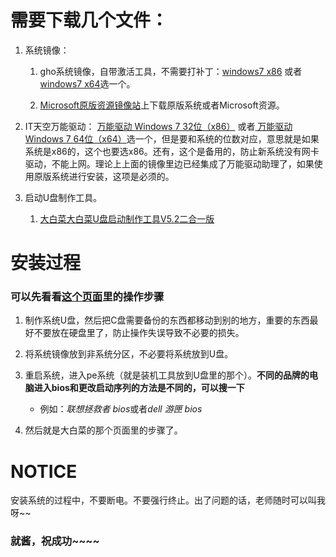 # 需要下载几个文件： #

1. 系统镜像： 
	
	1. gho系统镜像，自带激活工具，不需要打补丁：[windows7 x86](thunder://QUFodHRwOi8vZG93bi5uZXd4aXRvbmcubmV0OjgwMDEvMTcwMS9XaW43X3g4NmNfNy4xLkdIT1pa "迅雷链接，win7 32位") 或者[windows7 x64](thunder://QUFodHRwOi8vZG93bi5uZXd4aXRvbmcubmV0OjgwMDEvMTcwMS9XaW43X3g2NGNfNy4xLkdIT1pa "迅雷链接，win7 64位")选一个。
	
	2. [Microsoft原版资源镜像站](https://itellyou.cn)上下载原版系统或者Microsoft资源。
	
2. IT天空万能驱动：  [万能驱动 Windows 7 32位（x86）](http://download.itiankong.net/?name=wandrv6&os=win7.x86&ver=6.6.2016.0815 "迅雷链接，win7 32位") 或者[ 万能驱动 Windows 7 64位（x64）](http://download.itiankong.net/?name=wandrv6&os=win7.x64&ver=6.6.2016.0815 "迅雷链接，win7 64位")选一个，但是要和系统的位数对应，意思就是如果系统是x86的，这个也要选x86。还有，这个是备用的，防止新系统没有网卡驱动，不能上网。理论上上面的镜像里边已经集成了万能驱动助理了，如果使用原版系统进行安装，这项是必须的。
3. 启动U盘制作工具。
	
	1. [大白菜大白菜U盘启动制作工具V5.2二合一版](http://www.dabaicai.com/down_135.html)

# 安装过程 #

### 可以先看看[这个页面](http://www.dabaicai.com/down_135.html)里的操作步骤 ###

1. 制作系统U盘，然后把C盘需要备份的东西都移动到别的地方，重要的东西最好不要放在硬盘里了，防止操作失误导致不必要的损失。
2. 将系统镜像放到非系统分区，不必要将系统放到U盘。
3. 重启系统，进入pe系统（就是装机工具放到U盘里的那个）。**不同的品牌的电脑进入bios和更改启动序列的方法是不同的，可以搜一下**
	
	
	- 例如：*联想拯救者 bios*或者*dell 游匣 bios*

4. 然后就是大白菜的那个页面里的步骤了。

# NOTICE #

安装系统的过程中，不要断电。不要强行终止。出了问题的话，老师随时可以叫我呀~~

### 就酱，祝成功~~~~ ###
